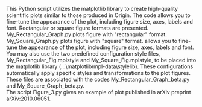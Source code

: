 This Python script utilizes the matplotlib library to create high-quality scientific plots similar to those produced in Origin.
The code allows you to fine-tune the appearance of the plot, including figure size, axes, labels and font. Rectangular or square figure formats are presented.
My_Rectangular_Graph.py plots figure with "rectangular" format. My_Square_Graph.py plots figure with "square" format. allows you to fine-tune the appearance of the plot, including figure size, axes, labels and font.    
You may also use the two predefined configuration style files, My_Rectangular_Fig.mplstyle and My_Square_Fig.mplstyle, to be placed into the matplotlib library (...\matplotlib\mpl-data\stylelib). 
These configurations automatically apply specific styles and transformations to the plot figures. These files are associated with the codes My_Rectangular_Graph_beta.py and My_Square_Graph_beta.py.   
The script Figure_3.py gives an example of plot published in arXiv preprint arXiv:2010.06051.   
  
